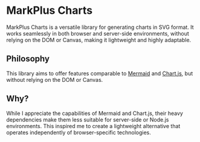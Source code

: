 # MarkPlus Charts

MarkPlus Charts is a versatile library for generating charts in SVG format. It works seamlessly in both browser and server-side environments, without relying on the DOM or Canvas, making it lightweight and highly adaptable.

## Philosophy

This library aims to offer features comparable to [Mermaid](https://mermaid.js.org/) and [Chart.js](https://www.chartjs.org/), but without relying on the DOM or Canvas.

## Why?

While I appreciate the capabilities of Mermaid and Chart.js, their heavy dependencies make them less suitable for server-side or Node.js environments. This inspired me to create a lightweight alternative that operates independently of browser-specific technologies.
